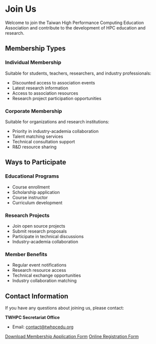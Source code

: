 # Join Us

Welcome to join the Taiwan High Performance Computing Education Association and contribute to the development of HPC education and research.

## Membership Types

### Individual Membership
Suitable for students, teachers, researchers, and industry professionals:
- Discounted access to association events
- Latest research information
- Access to association resources
- Research project participation opportunities

### Corporate Membership
Suitable for organizations and research institutions:
- Priority in industry-academia collaboration
- Talent matching services
- Technical consultation support
- R&D resource sharing

## Ways to Participate

### Educational Programs
- Course enrollment
- Scholarship application
- Course instructor
- Curriculum development

### Research Projects
- Join open source projects
- Submit research proposals
- Participate in technical discussions
- Industry-academia collaboration

### Member Benefits
- Regular event notifications
- Research resource access
- Technical exchange opportunities
- Industry collaboration matching

## Contact Information

If you have any questions about joining us, please contact:

**TWHPC Secretariat Office**
- Email: contact@twhpcedu.org

[Download Membership Application Form](#)
[Online Registration Form](#)
